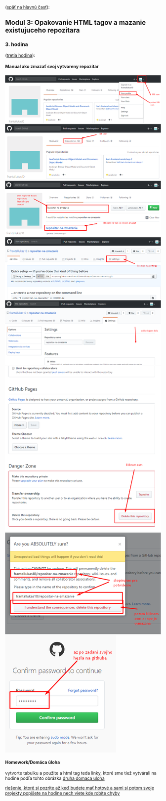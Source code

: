 ([späť na hlavnú časť](../README.md)):

## Modul 3: Opakovanie HTML tagov a mazanie existujuceho repozitara

### <a name="3">3. hodina</a>
([tretia hodina](/druhahodina)):
#### Manual ako zmazať svoj vytvoreny repozitar</br>
![alt text](images/1.png)
![alt text](images/2.png)
![alt text](images/3.png)
![alt text](images/4.png)
![alt text](images/5.png)
![alt text](images/6.png)
![alt text](images/7.png)
![alt text](images/8.png)

#### Homework/Domáca úloha</br>
vytvorte tabulku a použite a html tag teda linky, ktoré sme tiež vytvárali na hodine podľa tohto obrázka
[druha domaca uloha](homework.png)<br>

[riešenie, ktoré si pozrite až keď budete mať hotové a sami si potom svoje projekty popíšete na hodine nech viete kde robíte chyby](homework/solution.html)<br>
